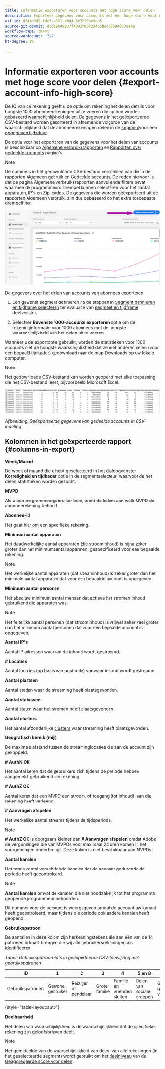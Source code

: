 ```yaml
---
title: Informatie exporteren voor accounts met hoge score voor delen
description: Exporteer gegevens voor accounts met een hoge score voor delen.
exl-id: df41ddd2-fde3-4861-abd4-6e32f0be9ea5
source-git-commit: dcd89849937f4893705423465be4003948739eeb
workflow-type: tm+mt
source-wordcount: '727'
ht-degree: 1%

---
```


# Informatie exporteren voor accounts met hoge score voor delen {#export-account-info-high-score}

De IQ van de rekening geeft u de optie om rekening het delen details voor hoogste 1000 abonneerekeningen uit te voeren die op hun worden gebaseerd [waarschijnlijkheid delen](/help/AccountIQ/product-concepts.md#account-sharing-probability-def). De gegevens in het geëxporteerde CSV-bestand worden gesorteerd in afnemende volgorde van de waarschijnlijkheid dat de abonneerekeningen delen in de [segment](/help/AccountIQ/product-concepts.md#segment-def)voor een [opgegeven tijdsduur](/help/AccountIQ/product-concepts.md#time-frame-def).

De optie voor het exporteren van de gegevens voor het delen van accounts is beschikbaar op [Algemene verbruiksrapporten](/help/AccountIQ/general-usage-reports.md) en [Rapporten over gedeelde accounts](/help/AccountIQ/shared-acc-reports.md) pagina&#39;s.

>[!NOTE]
>
>De nummers in het gedownloade CSV-bestand verschillen van die in de rapporten Algemeen gebruik en Gedeelde accounts. De reden hiervoor is dat de pagina Algemene verbruiksrapporten aanvullende filters bevat waarmee de programmeurs Drempel kunnen selecteren voor het aantal apparaten, IP&#39;s en Zip-codes. De gegevens die worden geëxporteerd uit de rapporten Algemeen verbruik, zijn dus gebaseerd op het extra toegepaste drempelfilter.

![Exportoptie bij algemeen gebruik](assets/export.png)

De gegevens over het delen van accounts van abonnees exporteren:

1. Een gewenst segment definiëren na de stappen in [Segment definiëren en tijdframe selecteren](/help/AccountIQ/howto-select-segment-timeframe.md) ter evaluatie van [segment en tijdframe](/help/AccountIQ/segments-timeframe.md) deelvenster.

1. Selecteer **Bovenste 1000-accounts exporteren** optie om de rekeninginformatie voor 1000 abonnees met de hoogste waarschijnlijkheid van het delen uit te voeren.

Wanneer u de exportoptie gebruikt, worden de statistieken voor 1000 accounts met de hoogste waarschijnlijkheid dat ze met anderen delen (voor een bepaald tijdkader) gedownload naar de map Downloads op uw lokale computer.

>[!NOTE]
>
>Het gedownloade CSV-bestand kan worden geopend met elke toepassing die het CSV-bestand leest, bijvoorbeeld Microsoft Excel.

![geëxporteerde gegevens in CSV-indeling](assets/exported-csv.png)

*Afbeelding: Geëxporteerde gegevens van gedeelde accounts in CSV-indeling*

## Kolommen in het geëxporteerde rapport {#columns-in-export}

**Week/Maand**

De week of maand die u hebt geselecteerd in het dialoogvenster **Korreligheid en tijdkader** optie in de segmentselecteur, waarvoor de het delen statistieken worden gezocht.

**MVPD**

Als u een programmeergebruiker bent, toont de kolom aan welk MVPD de abonneerekening behoort.

**Abonnee-id**

Het gaat hier om een specifieke rekening.

**Minimum aantal apparaten**

Het daadwerkelijke aantal apparaten (die stroominhoud) is bijna zeker groter dan het minimumaantal apparaten, gespecificeerd voor een bepaalde rekening.

>[!NOTE]
>
>Het werkelijke aantal apparaten (dat streaminhoud) is zeker groter dan het minimale aantal apparaten dat voor een bepaalde account is opgegeven.

**Minimum aantal personen**

Het absolute minimum aantal mensen dat actieve het stromen inhoud gebruikend die apparaten was.

>[!NOTE]
>
>Het feitelijke aantal personen (dat stroominhoud) is vrijwel zeker veel groter dan het minimum aantal personen dat voor een bepaalde account is opgegeven.

**Aantal IP&#39;s**

Aantal IP adressen waarvan de inhoud wordt gestroomd.

**# Locaties**

Aantal locaties (op basis van postcode) vanwaar inhoud wordt gestreamd.

**Aantal plaatsen**

Aantal steden waar de streaming heeft plaatsgevonden.

**Aantal statussen**

Aantal staten waar het stromen heeft plaatsgevonden.

**Aantal clusters**

Het aantal afzonderlijke [clusters](/help/AccountIQ/product-concepts.md#cluster-def) waar streaming heeft plaatsgevonden.

**Geografisch bereik (mijl)**

De maximale afstand tussen de streaminglocaties die aan de account zijn gekoppeld.

**# AuthN OK**

Het aantal keren dat de gebruikers zich tijdens de periode hebben aangemeld, gebruikend die rekening.

**# AuthZ OK**

Aantal keren dat een MVPD een stroom, of toegang (tot inhoud), aan die rekening heeft verleend.

**# Aanvragen afspelen**

Het werkelijke aantal streams tijdens de tijdsperiode.

>[!NOTE]
>
>**# AuthZ OK** is doorgaans kleiner dan **# Aanvragen afspelen** omdat Adobe de vergunningen die van MVPDs voor maximaal 24 uren komen in het voorgeheugen onderbrengt. Deze kolom is niet beschikbaar aan MVPDs.

**Aantal kanalen**

Het totale aantal verschillende kanalen dat de account gedurende de periode heeft gecontroleerd.

>[!NOTE]
>
>**Aantal kanalen** omvat de kanalen die niet noodzakelijk tot het programma geopende programmeur behoorden.
>
>Dit nummer voor de account is weergegeven omdat de account uw kanaal heeft gecontroleerd, maar tijdens die periode ook andere kanalen heeft geopend.

**Gebruikspatroon**

De aantallen in deze kolom zijn herkenningstekens die aan één van de 14 patronen in kaart brengen die wij alle gebruikersrekeningen als identificeren.

*Tabel: Gebruikspatroon-id&#39;s in geëxporteerde CSV-toewijzing met gebruikspatronen*

| ID | 1 | 2 | 3 | 4 | 5 en 8 | 6 | 7 | 9 | 10 en 11 | 12 | 13 | 14 |
|---|---|---|---|---|---|---|---|---|---|---|---|---|
| Gebruikspatronen | Gewone gebruiker | Reiziger of pendelaar | Grote familie | Familie en vrienden sluiten | Delen van sociale groepen | Grote groep vrienden | Gelijktijdige streaming | Delen door Gemeenschap | Onduidelijk gedrag | Kleine familie | Tweede thuis | Abnormaal gebruik |

{style=&quot;table-layout:auto&quot;}

**Deelbaarheid**

Het delen van waarschijnlijkheid is de waarschijnlijkheid dat de specifieke rekening zijn geloofsbrieven deelt.

>[!NOTE]
>
> Het gemiddelde van de waarschijnlijkheid van delen van alle rekeningen (in het geselecteerde segment) wordt gebruikt om het [deelniveau](/help/AccountIQ/dashboard.md#sharing-level) van de [Geaggregeerde score voor delen](/help/AccountIQ/dashboard.md#aggregated-sharing).

